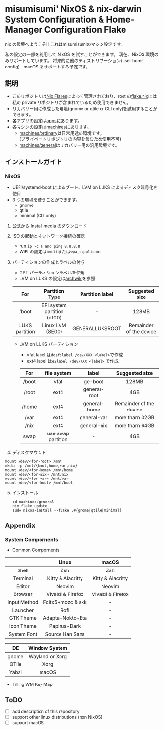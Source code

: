 # misumisumi' NixOS & nix-darwin System Configuration & Home-Manager Configuration Flake

nix の環境へようこそ!!
これは[misumisumi](https://github.com/misumisumi)のマシン設定です。

私の設定の一部を利用して NixOS を試すことができます。
現在、NixOS 環境のみサポートしています。
将来的に他のディストリブーション(user home config)、macOS をサポートする予定です。

## 説明

- このリポジトリは[Nix Flakes](https://nixos.wiki/wiki/Flakes)によって管理されており、root の[flake.nix](./flake.nix)には私の private リポジトリが含まれているため使用できません。
- リカバリー用に作成した環境(gnome or qtile or CLI only)を試用することができます。
- 各アプリの設定は[apps](./apps)にあります。
- 各マシンの設定は[machines](./machines)にあります。
  - [machines/ordinary](./machines/ordinary)は日常用途の環境です。  
    (プライベートリポジトリの内容を含むため使用不可)
  - [machines/general](./machines/general)はリカバリー用の汎用環境です。

## インストールガイド

### NixOS

- UEFI/systemd-boot によるブート、LVM on LUKS によるディスク暗号化を使用
- 3 つの環境を使うことができます。
  - gnome
  - qtile
  - minimal (CLI only)

1. [公式](https://nixos.org/download.html)から Install media のダウンロード
2. ISO の起動とネットワーク接続の確認
   - run `ip -c a and ping 8.8.8.8`
   - WiFi の設定は`nmcli`または`wpa_supplicant`
3. パーティションの作成とラベルの付与

   - GPT パーティションラベルを使用
   - LVM on LUKS の設定は[archwiki](https://wiki.archlinux.org/title/Dm-crypt/Encrypting_an_entire_system#LVM_on_LUKS)を参照

   |      For       |       Partition Type        | Partition label |     Suggested size      |
   | :------------: | :-------------------------: | :-------------: | :---------------------: |
   |     /boot      | EFI system partition (ef00) |       \-        |          128MB          |
   | LUKS partition |      Linux LVM (8E00)       | GENERALLUKSROOT | Remainder of the device |

   - LVM on LUKS パーティション

     - vfat label は`dosfslabel /dev/XXX <label>`で作成
     - ext4 label は`e2label /dev/XXX <label>` で作成

     |  For  |    file system     |    label     |     Suggested size      |
     | :---: | :----------------: | :----------: | :---------------------: |
     | /boot |        vfat        |   ge-boot    |          128MB          |
     | /root |        ext4        | general-root |           4GB           |
     | /home |        ext4        | general-home | Remainder of the device |
     | /var  |        ext4        | general-var  |     more tharn 32GB     |
     | /nix  |        ext4        | general-nix  |     more tharn 64GB     |
     | swap  | use swap partition |      \-      |           4GB           |

4. ディスクマウント

```
mount /dev/<for-root> /mnt
mkdir -p /mnt/{boot,home,var,nix}
mount /dev/<for-home> /mnt/home
mount /dev/<for-nix> /mnt/nix
mount /dev/<for-var> /mnt/var
mount /dev/<for-boot> /mnt/boot
```

5. インストール
   ```
   cd machines/general
   nix flake update
   sudo nixos-install --flake .#{gnome|qtile|minimal}
   ```

## Appendix

### System Compornents

- Common Compornents

|              |       Linux       |       macOS       |
| :----------: | :---------------: | :---------------: |
|    Shell     |        Zsh        |        Zsh        |
|   Terminal   | Kitty & Alacritty | Kitty & Alacritty |
|    Editor    |      Neovim       |      Neovim       |
|   Browser    | Vivaldi & Firefox | Vivaldi & Firefox |
| Input Method | Fcitx5+mozc & skk |        \-         |
|   Launcher   |       Rofi        |        \-         |
|  GTK Theme   | Adapta-Nokto-Eta  |        \-         |
|  Icon Theme  |   Papirus-Dark    |        \-         |
| System Font  |  Source Han Sans  |        \-         |

|  DE   |  Window System  |
| :---: | :-------------: |
| gnome | Wayland or Xorg |
| QTile |      Xorg       |
| Yabai |      macOS      |

- Tilling WM Key Map

## ToDO

- [ ] add description of this repository
- [ ] support other linux distributions (non NixOS)
- [ ] support macOS

```

```
